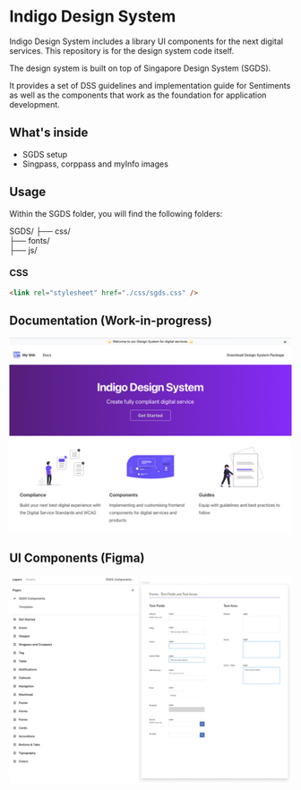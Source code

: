 # Indigo Design System

Indigo Design System includes a library UI components for the next digital services. This repository is for the design system code itself.

The design system is built on top of Singapore Design System (SGDS).

It provides a set of DSS guidelines and implementation guide for Sentiments as well as the components that work as the foundation for application development.

## What's inside

- SGDS setup
- Singpass, corppass and myInfo images

## Usage

Within the SGDS folder, you will find the following folders:

SGDS/
├── css/  
├── fonts/  
├── js/

### CSS

```html
<link rel="stylesheet" href="./css/sgds.css" />
```

## Documentation (Work-in-progress)

![Image of Documentation Site](preview.png)

## UI Components (Figma)

![Image of Figma Components](figma.png)
